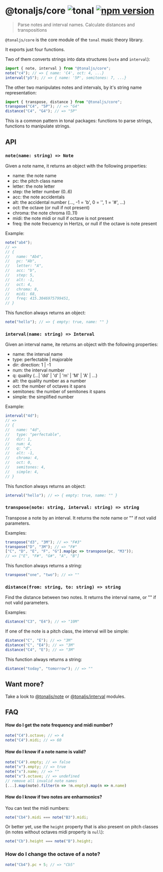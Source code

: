 # @tonaljs/core ![tonal](https://img.shields.io/badge/@tonaljs-tonal-yellow.svg?style=flat-square) [![npm version](https://img.shields.io/npm/v/@tonaljs/core.svg?style=flat-square)](https://www.npmjs.com/package/@tonaljs/core)

> Parse notes and interval names. Calculate distances and transpositions

`@tonaljs/core` is the core module of the `tonal` music theory library.

It exports just four functions.

Two of them converts strings into data structures (`note` and `interval`):

```js
import { note, interval } from "@tonaljs/core";
note("c4"); // => { name: 'C4', oct: 4, ...}
interval("p5"); // => { name: '5P', semitones: 7, ...}
```

The other two manipulates notes and intervals, by it's string name representation:

```js
import { transpose, distance } from "@tonaljs/core";
transpose("C4", "5P"); // => "G4"
distance("C4", "G4"); // => "5P"
```

This is a common pattern in tonal packages: functions to parse strings, functions to manipulate strings.

## API

### `note(name: string) => Note`

Given a note name, it returns an object with the following properties:

- name: the note name
- pc: the pitch class name
- letter: the note letter
- step: the letter number (0..6)
- acc: the note accidentals
- alt: the accidental number (..., -1 = 'b', 0 = '', 1 = '#', ...)
- oct: the octave (or null if not present)
- chroma: the note chroma (0..11)
- midi: the note midi or null if octave is not present
- freq: the note frecuency in Hertzs, or null if the octave is note present

Example:

```js
note("ab4");
// =>
// {
//   name: "Ab4",
//   pc: "Ab",
//   letter: "A",
//   acc: "b",
//   step: 5,
//   alt: -1,
//   oct: 4,
//   chroma: 8,
//   midi: 68,
//   freq: 415.3046975799451,
// }
```

This function always returns an object:

```js
note("hello"); // => { empty: true, name: "" }
```

### `interval(name: string) => Interval`

Given an interval name, ite returns an object with the following properties:

- name: the interval name
- type: perfectable | majorable
- dir: direction: 1 | -1
- num: the interval number
- q: quality (...| 'dd' | 'd' | 'm' | 'M' | 'A' | ...)
- alt: the quality number as a number
- oct: the number of octaves it spans
- semitones: the number of semitones it spans
- simple: the simplified number

Example:

```js
interval("4d");
// =>
// {
//   name: "4d",
//   type: "perfectable",
//   dir: 1,
//   num: 4,
//   q: "d",
//   alt: -1,
//   chroma: 4,
//   oct: 0,
//   semitones: 4,
//   simple: 4,
// }
```

This function always returns an object:

```js
interval("hello"); // => { empty: true, name: "" }
```

### `transpose(note: string, interval: string) => string`

Transpose a note by an interval. It returns the note name or "" if not valid parameters.

Examples:

```js
transpose("d3", "3M"); // => "F#3"
transpose("D", "3M"); // => "F#"
["C", "D", "E", "F", "G"].map(pc => transpose(pc, "M3"));
// => ["E", "F#", "G#", "A", "B"]
```

This function always returns a string:

```js
transpose("one", "two"); // => ""
```

### `distance(from: string, to: string) => string`

Find the distance between two notes. It returns the interval name, or "" if not valid parameters.

Examples:

```js
distance("C3", "E4"); // => "10M"
```

If one of the note is a pitch class, the interval will be simple:

```js
distance("C", "E"); // => "3M"
distance("C", "E4"); // => "3M"
distance("C4", "E"); // => "3M"
```

This function always returns a string:

```js
distance("today", "tomorrow"); // => ""
```

## Want more?

Take a look to [@tonaljs/note]() or [@tonaljs/interval]() modules.

## FAQ

#### How do I get the note frequency and midi number?

```js
note("C4").octave; // => 4
note("C4").midi; // => 60
```

#### How do I know if a note name is valid?

```js
note("C4").empty; // => false
note("x").empty; // => true
note("x").name; // => ""
note("x").octave; // => undefined
// remove all invalid note names
[...].map(note).filter(n => !n.empty).map(n => n.name)
```

#### How do I know if two notes are enharmonics?

You can test the midi numbers:

```js
note("Cb4").midi === note("B3").midi;
```

Or better yet, use the `height` property that is also present on pitch classes (in notes without octaves midi property is `null`):

```js
note("Cb").height === note("B").height;
```

### How do I change the octave of a note?

```js
note("Cb4").pc + 5; // => "Cb5"
```
